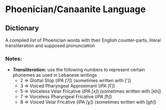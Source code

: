 # Phoenician/Canaanite Language

## Dictionary
A compiled list of Phoenician words with their English counter-parts, literal transliteration and supposed pronunciation  
  
### Notes:  
* ***Transliteration:*** use the following numbers to represent certain phonemes as used in Lebanese writings  
  - 2 => Glottal Stop (*IPA [ʔ]*) (sometimes written with ['])  
  - 3 => Voiced Pharyngeal Approximant (*IPA [ʕ]*)  
  - 5 => Voiceless Velar Fricative (*IPA [x]*) (sometimes written with [kh])  
  - 7 => Voiceless Pharyngeal Fricative (*IPA [ħ]*)  
  - 8 => Voiced Velar Fricative (*IPA [ɣ]*) (sometimes written with [gh])  
